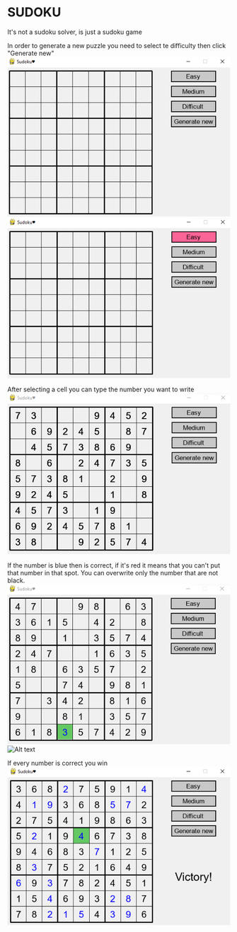 # SUDOKU 
It's not a sudoku solver, is just a sudoku game


In order to generate a new puzzle you need to select te difficulty then click "Generate new"
![Alt text](img/Img01.png)
![Alt text](img/Img02.png)

After selecting a cell you can type the number you want to write
![Alt text](img/Img03.png)

If the number is blue then is correct, if it's red it means that you can't put that number in that spot. You can overwrite only the number that are not black.
![Alt text](img/Img04.png)
![Alt text](img/Img05.png)

If every number is correct you win
![Alt text](img/Img06.png)